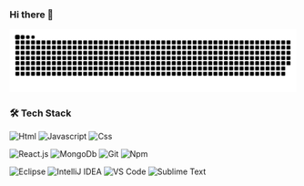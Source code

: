 ### Hi there 👋

<!--
**MernTribe/MernTribe** is a ✨ _special_ ✨ repository because its `README.md` (this file) appears on your GitHub profile.

Here are some ideas to get you started:

- 🔭 I’m currently working on ...
- 🌱 I’m currently learning ...
- 👯 I’m looking to collaborate on ...
- 🤔 I’m looking for help with ...
- 💬 Ask me about ...
- 📫 How to reach me: ...
- 😄 Pronouns: ...
- ⚡ Fun fact: ...
-->
<div align="center">
  <a href="https://1999azzar.github.io/1999AZZAR/">
  <img  src="https://github.com/1999AZZAR/1999AZZAR/blob/main/resources/img/grid-snake.svg"
       alt="snake" /></a>
</div>

### 🛠 Tech Stack

![Html](http://img.shields.io/badge/-Html-e24c27?style=flat-square&logo=html5&logoColor=white)
![Javascript](http://img.shields.io/badge/-Javascript-fcd400?style=flat-square&logo=javascript&logoColor=black)
![Css](http://img.shields.io/badge/-Css-2a65f1?style=flat-square&logo=css3&logoColor=white)

![React.js](https://img.shields.io/badge/-React.js-6db33f?style=flat-square&logo=react&logoColor=white)
![MongoDb](http://img.shields.io/badge/-MongoDb-white?style=flat-square&logo=mongodb)
![Git](http://img.shields.io/badge/-Git-black?style=flat-square&logo=git)
![Npm](http://img.shields.io/badge/-Npm-black?style=flat-square&logo=npm&logoColor=white)


![Eclipse](http://img.shields.io/badge/-Eclipse-41347e?style=flat-square&logo=eclipse&logoColor=white)
![IntelliJ IDEA](http://img.shields.io/badge/-IntelliJ%20IDEA-black?style=flat-square&logo=intellijidea&logoColor=white)
![VS Code](http://img.shields.io/badge/-VS%20Code-black?style=flat-square&logo=visualstudiocode&logoColor=3aa7f2)
![Sublime Text](http://img.shields.io/badge/-Sublime%20Text-484848?style=flat-square&logo=sublimetext)
